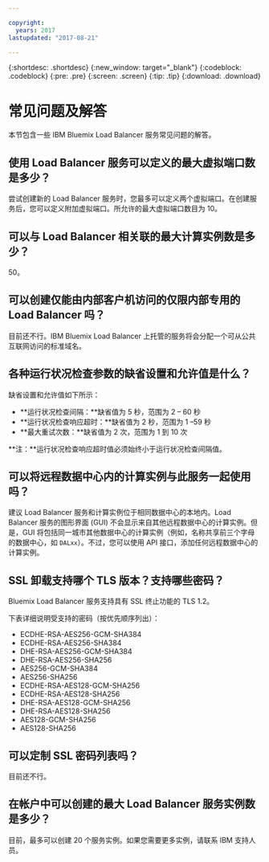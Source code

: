 ```yaml
---

copyright:
  years: 2017
lastupdated: "2017-08-21"

---
```


{:shortdesc: .shortdesc}
{:new_window: target="_blank"}
{:codeblock: .codeblock}
{:pre: .pre}
{:screen: .screen}
{:tip: .tip}
{:download: .download}

# 常见问题及解答

本节包含一些 IBM Bluemix Load Balancer 服务常见问题的解答。

## 使用 Load Balancer 服务可以定义的最大虚拟端口数是多少？

尝试创建新的 Load Balancer 服务时，您最多可以定义两个虚拟端口。在创建服务后，您可以定义附加虚拟端口。所允许的最大虚拟端口数目为 10。 

## 可以与 Load Balancer 相关联的最大计算实例数是多少？

50。

## 可以创建仅能由内部客户机访问的仅限内部专用的 Load Balancer 吗？  

目前还不行。IBM Bluemix Load Balancer 上托管的服务将会分配一个可从公共互联网访问的标准域名。 

## 各种运行状况检查参数的缺省设置和允许值是什么？

缺省设置和允许值如下所示：

* **运行状况检查间隔：**缺省值为 5 秒，范围为 2 – 60 秒
* **运行状况检查响应超时：**缺省值为 2 秒，范围为 1 –59 秒
* **最大重试次数：**缺省值为 2 次，范围为 1 到 10 次

**注：**运行状况检查响应超时值必须始终小于运行状况检查间隔值。 

## 可以将远程数据中心内的计算实例与此服务一起使用吗？ 

建议 Load Balancer 服务和计算实例位于相同数据中心的本地内。Load Balancer 服务的图形界面 (GUI) 不会显示来自其他远程数据中心的计算实例。但是，GUI 将包括同一城市其他数据中心的计算实例（例如，名称共享前三个字母的数据中心，如 `DALxx`）。不过，您可以使用 API 接口，添加任何远程数据中心的计算实例。 

## SSL 卸载支持哪个 TLS 版本？支持哪些密码？

Bluemix Load Balancer 服务支持具有 SSL 终止功能的 TLS 1.2。 

下表详细说明受支持的密码（按优先顺序列出）：  

* ECDHE-RSA-AES256-GCM-SHA384 
* ECDHE-RSA-AES256-SHA384 
* DHE-RSA-AES256-GCM-SHA384 
* DHE-RSA-AES256-SHA256 
* AES256-GCM-SHA384 
* AES256-SHA256 
* ECDHE-RSA-AES128-GCM-SHA256 
* ECDHE-RSA-AES128-SHA256 
* DHE-RSA-AES128-GCM-SHA256 
* DHE-RSA-AES128-SHA256 
* AES128-GCM-SHA256 
* AES128-SHA256 

## 可以定制 SSL 密码列表吗？

目前还不行。

## 在帐户中可以创建的最大 Load Balancer 服务实例数是多少？ 

目前，最多可以创建 20 个服务实例。如果您需要更多实例，请联系 IBM 支持人员。 


